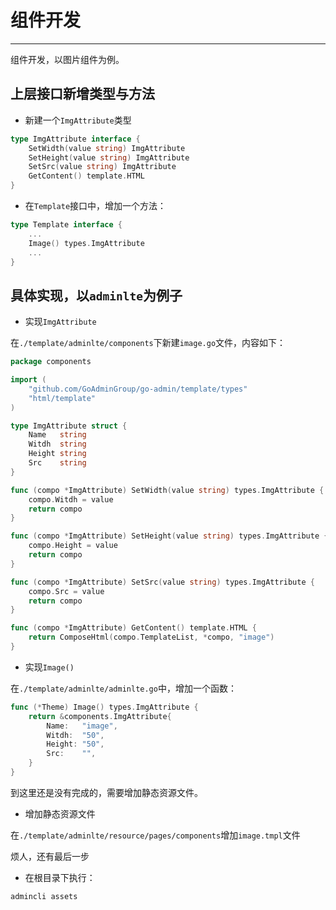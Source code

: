 # 组件开发
---

组件开发，以图片组件为例。

## 上层接口新增类型与方法

- 新建一个```ImgAttribute```类型

```go
type ImgAttribute interface {
	SetWidth(value string) ImgAttribute
	SetHeight(value string) ImgAttribute
	SetSrc(value string) ImgAttribute
	GetContent() template.HTML
}
```

- 在```Template```接口中，增加一个方法：

```go
type Template interface {
	...
	Image() types.ImgAttribute
	...
}
```

## 具体实现，以```adminlte```为例子

- 实现```ImgAttribute```

在```./template/adminlte/components```下新建```image.go```文件，内容如下：

```go
package components

import (
	"github.com/GoAdminGroup/go-admin/template/types"
	"html/template"
)

type ImgAttribute struct {
	Name   string
	Witdh  string
	Height string
	Src    string
}

func (compo *ImgAttribute) SetWidth(value string) types.ImgAttribute {
	compo.Witdh = value
	return compo
}

func (compo *ImgAttribute) SetHeight(value string) types.ImgAttribute {
	compo.Height = value
	return compo
}

func (compo *ImgAttribute) SetSrc(value string) types.ImgAttribute {
	compo.Src = value
	return compo
}

func (compo *ImgAttribute) GetContent() template.HTML {
	return ComposeHtml(compo.TemplateList, *compo, "image")
}
```

- 实现```Image()```

在```./template/adminlte/adminlte.go```中，增加一个函数：

```go
func (*Theme) Image() types.ImgAttribute {
	return &components.ImgAttribute{
		Name:   "image",
		Witdh:  "50",
		Height: "50",
		Src:    "",
	}
}
```

到这里还是没有完成的，需要增加静态资源文件。

- 增加静态资源文件

在```./template/adminlte/resource/pages/components```增加```image.tmpl```文件

烦人，还有最后一步

- 在根目录下执行：

```shell
admincli assets
```